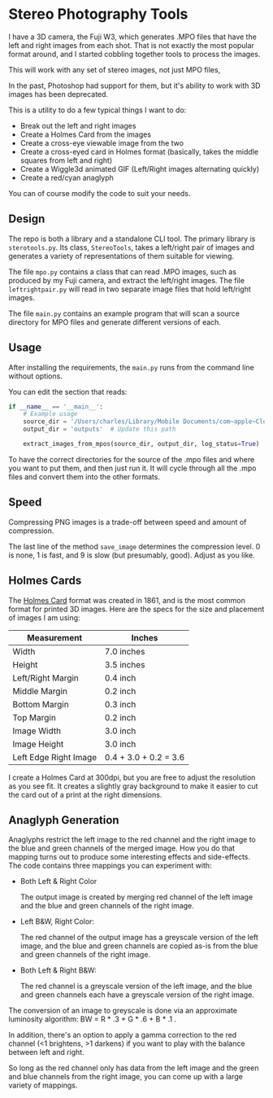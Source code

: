 # Stereo Photography Tools

I have a 3D camera, the Fuji W3, which generates .MPO files that have the left and right images from each shot.  That is not exactly the most popular format around, and I started cobbling together tools to process the images.

This will work with any set of stereo images, not just MPO files,



  In the past, Photoshop had support for them, but it's ability to work with 3D images has been deprecated.

This is a utility to do a few typical things I want to do:

* Break out the left and right images
* Create a Holmes Card from the images
* Create a cross-eye viewable image from the two
* Create a cross-eyed card in Holmes format (basically, takes the middle squares from left and right)
* Create a Wiggle3d animated GIF (Left/Right images alternating quickly)
* Create a red/cyan anaglyph

You can of course modify the code to suit your needs.



## Design

The repo is both a library and a standalone CLI tool.  The primary library is `sterotools.py`. Its class, `StereoTools`, takes a left/right pair of images and generates a variety of representations of them suitable for viewing.

The file `mpo.py` contains a class that can read .MPO images, such as produced by my Fuji camera, and extract the left/right images.  The file `leftrightpair.py` will read in two separate image files that hold left/right images.

The file `main.py` contains an example program that will scan a source directory for MPO files and generate different versions of each.



## Usage

After installing the requirements, the `main.py` runs from the command line without options.

You can edit the section that reads:

```python
if __name__ == '__main__':
    # Example usage
    source_dir = '/Users/charles/Library/Mobile Documents/com~apple~CloudDocs/Photos/102_FUJI'  # Update this path
    output_dir = 'outputs'  # Update this path

    extract_images_from_mpos(source_dir, output_dir, log_status=True)
```

To have the correct directories for the source of the .mpo files and where you want to put them, and then just run it.  It will cycle through all the .mpo files and convert them into the other formats.



## Speed

Compressing PNG images is a trade-off between speed and amount of compression.

The last line of the method `save_image` determines the compression level.  0 is none, 1 is fast, and 9 is slow (but presumably, good).  Adjust as you like.



## Holmes Cards

The [Holmes Card](https://en.wikipedia.org/wiki/Stereoscope#Holmes_stereoscope) format was created in 1861, and is the most common format for printed 3D images.  Here are the specs for the size and placement of images I am using:

| Measurement           | Inches                |
| --------------------- | --------------------- |
| Width                 | 7.0 inches            |
| Height                | 3.5 inches            |
| Left/Right Margin     | 0.4 inch              |
| Middle Margin         | 0.2 inch              |
| Bottom Margin         | 0.3 inch              |
| Top Margin            | 0.2 inch              |
| Image Width           | 3.0 inch              |
| Image Height          | 3.0 inch              |
| Left Edge Right Image | 0.4 + 3.0 + 0.2 = 3.6 |

I create a Holmes Card at 300dpi, but you are free to adjust the resolution as you see fit.  It creates a slightly gray background to make it easier to cut the card out of a print at the right dimensions.



## Anaglyph Generation

Anaglyphs restrict the left image to the red channel and the right image to the blue and green channels of the merged image.  How you do that mapping turns out to produce some interesting effects and side-effects.  The code contains three mappings you can experiment with:

* Both Left & Right Color

  The output image is created by merging red channel of the left image and the blue and green channels of the right image.  

* Left B&W, Right Color: 

  The red channel of the output image has a greyscale version of the left image, and the blue and green channels are copied as-is from the blue and green channels of the right image.

* Both Left & Right B&W:

  The red channel is a greyscale version of the left image, and the blue and green channels each have a greyscale version of the right image.

The conversion of an image to greyscale is done via an approximate luminosity algorithm: BW = R * .3 + G * .6 + B * .1 .  

In addition, there's an option to apply a gamma correction to the red channel (<1 brightens, >1 darkens) if you want to play with the balance between left and right.

So long as the red channel only has data from the left image and the green and blue channels from the right image, you can come up with a large variety of mappings.



